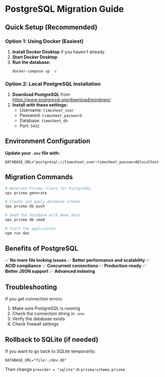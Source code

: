 # PostgreSQL Migration Guide

## Quick Setup (Recommended)

### Option 1: Using Docker (Easiest)

1. **Install Docker Desktop** if you haven't already
2. **Start Docker Desktop**
3. **Run the database:**
   ```bash
   docker-compose up -d
   ```

### Option 2: Local PostgreSQL Installation

1. **Download PostgreSQL** from https://www.postgresql.org/download/windows/
2. **Install with these settings:**
   - Username: `timesheet_user`
   - Password: `timesheet_password`
   - Database: `timesheet_db`
   - Port: `5432`

## Environment Configuration

**Update your `.env` file with:**
```env
DATABASE_URL="postgresql://timesheet_user:timesheet_password@localhost:5432/timesheet_db"
```

## Migration Commands

```bash
# Generate Prisma client for PostgreSQL
npx prisma generate

# Create and apply database schema
npx prisma db push

# Seed the database with demo data
npx prisma db seed

# Start the application
npm run dev
```

## Benefits of PostgreSQL

✅ **No more file locking issues**
✅ **Better performance and scalability**
✅ **ACID compliance**
✅ **Concurrent connections**
✅ **Production-ready**
✅ **Better JSON support**
✅ **Advanced indexing**

## Troubleshooting

If you get connection errors:
1. Make sure PostgreSQL is running
2. Check the connection string in `.env`
3. Verify the database exists
4. Check firewall settings

## Rollback to SQLite (if needed)

If you want to go back to SQLite temporarily:
```env
DATABASE_URL="file:./dev.db"
```

Then change `provider = "sqlite"` in `prisma/schema.prisma` 